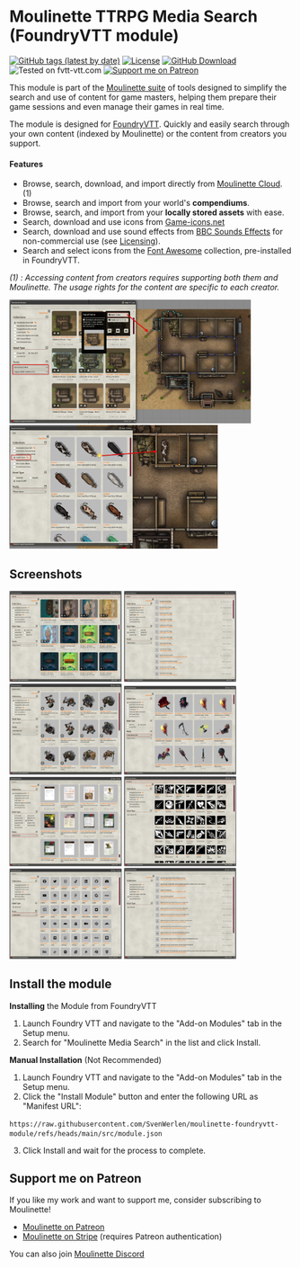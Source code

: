 # Moulinette TTRPG Media Search (FoundryVTT module)

[![GitHub tags (latest by date)](https://img.shields.io/github/v/tag/SvenWerlen/moulinette-foundryvtt-module)](https://github.com/SvenWerlen/moulinette-foundryvtt-module/releases)
[![License](https://img.shields.io/github/license/SvenWerlen/moulinette-foundryvtt-module)](https://github.com/SvenWerlen/moulinette-foundryvtt-module/blob/main/LICENSE.txt)
[![GitHub Download](https://img.shields.io/badge/foundryvtt-Download-important)](#install)
![Tested on fvtt-vtt.com](https://img.shields.io/badge/Forge-supported-success)
[![Support me on Patreon](https://img.shields.io/badge/patreon-Support%20me-informational)](https://www.patreon.com/moulinette)

This module is part of the [Moulinette suite](https://www.moulinette.cloud) of tools designed to simplify the search and use of content for game masters, helping them prepare their game sessions and even manage their games in real time.

The module is designed for [FoundryVTT](https://foundryvtt.com/). Quickly and easily search through your own content (indexed by Moulinette) or the content from creators you support.

#### Features
* Browse, search, download, and import directly from [Moulinette Cloud](https://assets.moulinette.cloud/marketplace/creators). (1)
* Browse, search and import from your world's **compendiums**.
* Browse, search, and import from your **locally stored assets** with ease.
* Search, download and use icons from [Game-icons.net](https://gameicons.net)
* Search, download and use sound effects from [BBC Sounds Effects](https://sound-effects.bbcrewind.co.uk/) for non-commercial use (see [Licensing](https://sound-effects.bbcrewind.co.uk/licensing)).
* Search and select icons from the [Font Awesome](https://fontawesome.com/) collection, pre-installed in FoundryVTT.

*(1) : Accessing content from creators requires supporting both them and Moulinette. The usage rights for the content are specific to each creator.*

<img src="docs/img/browser-overview.jpg" height="220" title="Search and import a map from Moulinette Cloud" /> <img src="docs/img/browser-overview2.jpg" height="220" title="Drag & drop asset from Moulinette Cloud on your scene"/> 


## <a name=""/>Screenshots

<img src="docs/img/browser-maps.jpg" width="200" /> <img src="docs/img/browser-audio.jpg" width="200" /> <img src="docs/img/browser-image.jpg" width="200" />
<img src="docs/img/browser-items.jpg" width="200" /> <img src="docs/img/browser-pdfs.jpg" width="200" />
<img src="docs/img/browser-gameicons.jpg" width="200" /> <img src="docs/img/browser-fontawesome.jpg" width="200" /> <img src="docs/img/browser-cannon.jpg" width="200" />


## <a name="install"/>Install the module

**Installing** the Module from FoundryVTT

1. Launch Foundry VTT and navigate to the "Add-on Modules" tab in the Setup menu.
2. Search for "Moulinette Media Search" in the list and click Install.

**Manual Installation** (Not Recommended)

1. Launch Foundry VTT and navigate to the "Add-on Modules" tab in the Setup menu.
2. Click the "Install Module" button and enter the following URL as "Manifest URL":

`https://raw.githubusercontent.com/SvenWerlen/moulinette-foundryvtt-module/refs/heads/main/src/module.json`

3. Click Install and wait for the process to complete.


## <a name="support"/>Support me on Patreon

If you like my work and want to support me, consider subscribing to Moulinette!
* [Moulinette on Patreon](https://www.patreon.com/moulinette)
* [Moulinette on Stripe](https://assets.moulinette.cloud/pricing) (requires Patreon authentication)

You can also join [Moulinette Discord](https://discord.gg/xg3dcMQfP2)
